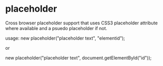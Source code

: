 placeholder
===========

Cross browser placeholder support that uses CSS3 placeholder attribute where available and a psuedo placeholder if not.


usage:
new placeholder("placeholder text", "elementid");

or 

new placeholder("placeholder text", document.getElementById("id"));


